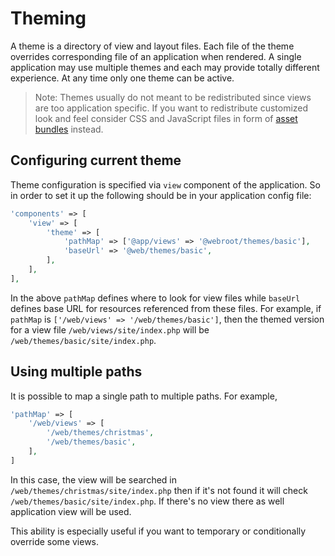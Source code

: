 Theming
=======

A theme is a directory of view and layout files. Each file of the theme overrides corresponding file of an application
when rendered. A single application may use multiple themes and each may provide totally different experience. At any
time only one theme can be active.

> Note: Themes usually do not meant to be redistributed since views are too application specific. If you want to
  redistribute customized look and feel consider CSS and JavaScript files in form of [asset bundles](assets.md) instead.

Configuring current theme
-------------------------

Theme configuration is specified via `view` component of the application. So in order to set it up the following should
be in your application config file:

```php
'components' => [
	'view' => [
		'theme' => [
			'pathMap' => ['@app/views' => '@webroot/themes/basic'],
			'baseUrl' => '@web/themes/basic',
		],
	],
],
```

In the above `pathMap` defines where to look for view files while `baseUrl` defines base URL for resources referenced
from these files. For example, if `pathMap` is `['/web/views' => '/web/themes/basic']`,  then the themed version
for a view file `/web/views/site/index.php` will be `/web/themes/basic/site/index.php`.

Using multiple paths
--------------------

It is possible to map a single path to multiple paths. For example,

```php
'pathMap' => [
	'/web/views' => [
		'/web/themes/christmas',
		'/web/themes/basic',
	],
]
```

In this case, the view will be searched in `/web/themes/christmas/site/index.php` then if it's not found it will check
`/web/themes/basic/site/index.php`. If there's no view there as well application view will be used.

This ability is especially useful if you want to temporary or conditionally override some views.
